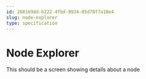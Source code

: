 ```yaml
---
id: 208169dd-b222-4fbd-9934-05d70f7a18e4
slug: node-explorer
type: specification
---
```


# Node Explorer

This should be a screen showing details about a node
